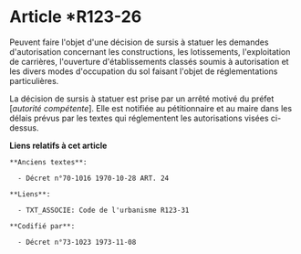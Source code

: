 # Article *R123-26

Peuvent faire l'objet d'une décision de sursis à statuer les demandes d'autorisation concernant les constructions, les
lotissements, l'exploitation de carrières, l'ouverture d'établissements classés soumis à autorisation et les divers modes
d'occupation du sol faisant l'objet de réglementations particulières.

La décision de sursis à statuer est prise par un arrêté motivé du préfet [*autorité compétente*]. Elle est notifiée au
pétitionnaire et au maire dans les délais prévus par les textes qui réglementent les autorisations visées ci-dessus.

**Liens relatifs à cet article**

	**Anciens textes**:

	  - Décret n°70-1016 1970-10-28 ART. 24

	**Liens**:

	  - TXT_ASSOCIE: Code de l'urbanisme R123-31

	**Codifié par**:

	  - Décret n°73-1023 1973-11-08
